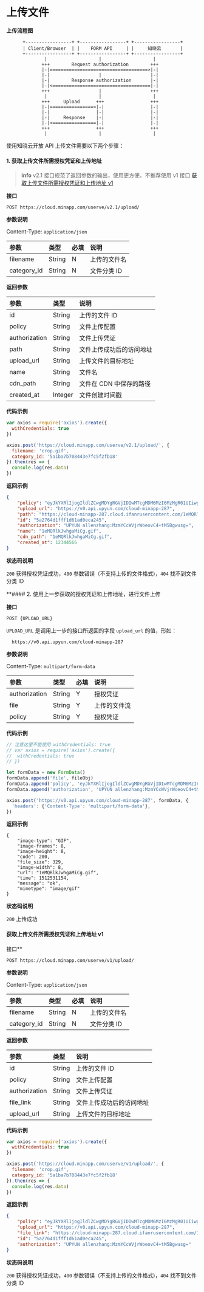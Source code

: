 <!-- ex_nonav -->

# 上传文件

**上传流程图**

```
      +-----------------+ +-----------------+ +-----------------+
      | Client/Browser  | |    FORM API     | |     知晓云       |
      +-----------------+ +-----------------+ +-----------------+
              |                   |                   |
             +++        Request authorization        +++
             |-|====================================>|-|
             |-|                  |                  |-|
             |-|        Response authorization       |-|
             |-|<====================================|-|
             +++                  |                  +++
              |                   |                   |
             +++     Upload      +++                 +++
             |-|================>|-|                 |-|
             |-|                 |-|                 |-|
             |-|     Response    |-|                 |-|
             |-|<================|-|                 |-|
             +++                 +++                 +++
              |                   |                   |
```

使用知晓云开放 API 上传文件需要以下两个步骤：

#### 1. 获取上传文件所需授权凭证和上传地址
  
> **info**
> v2.1 接口规范了返回参数的输出，使用更方便。不推荐使用 v1 接口 [获取上传文件所需授权凭证和上传地址 v1](#获取上传文件所需授权凭证和上传地址-v1)

**接口**

`POST https://cloud.minapp.com/userve/v2.1/upload/`

**参数说明**

Content-Type: `application/json`

| 参数           | 类型   | 必填 | 说明 |
| :------------ | :----- | :-- | :-- |
| filename      | String | N   | 上传的文件名 |
| category_id    | String | N   | 文件分类 ID |

**返回参数**

| 参数           | 类型         | 说明 |
| :----------   | :----------- | :-- |
| id            | String       | 上传的文件 ID |
| policy        | String       | 文件上传配置 |
| authorization | String       | 文件上传凭证 |
| path          | String       | 文件上传成功后的访问地址 |
| upload_url    | String       | 上传文件的目标地址 |
| name          | String       | 文件名 |
| cdn_path      | String       | 文件在 CDN 中保存的路径 |
| created_at    | Integer      | 文件创建时间戳 |

**代码示例**

```js
var axios = require('axios').create({
  withCredentials: true
})

axios.post('https://cloud.minapp.com/userve/v2.1/upload/', {
  filename: 'crop.gif',
  category_id: '5a1ba7b708443e7fc5f2fb18'
}).then(res => {
  console.log(res.data)
})
```

**返回示例**

```json
{
    "policy": "eyJkYXRlIjogIldlZCwgMDYgRGVjIDIwMTcgMDM6MzI6MzMgR01UIiwgIm5vdGlmeS11cmwiOiAiaHR0cHM6Ly9zc28uaWZhbnIuY29tL2V4dGFwaS9oeWRyb2dlbi91cHl1bi9jYWxsYmFjay8yODcvNWEyNzY0ZDFmZmYxZDYxYWQwZWNhMjQ1LyIsICJidWNrZXQiOiAiY2xvdWQtbWluYXBwLTI4NyIsICJzYXZlLWtleSI6ICIxZU1RUmxrSndoZ2FNaUNnLmdpZiIsICJleHBpcmF0aW9uIjogMTUxMjUzMTQ1M30=",
    "upload_url": "https://v0.api.upyun.com/cloud-minapp-287",
    "path": "https://cloud-minapp-287.cloud.ifanrusercontent.com/1eMQRlkJwhgaMiCg.gif",
    "id": "5a2764d1fff1d61ad0eca245",
    "authorization": "UPYUN allenzhang:MzmYCcWVjrWoeovC4+tM5Bgwusg=",
    "name": "1eMQRlkJwhgaMiCg.gif",
    "cdn_path": "1eMQRlkJwhgaMiCg.gif",
    "created_at": 12344566
}
```

**状态码说明**

`200` 获得授权凭证成功，`400` 参数错误（不支持上传的文件格式)，`404` 找不到文件分类 ID

**#### 2. 使用上一步获取的授权凭证和上传地址，进行文件上传

**接口**

`POST {UPLOAD_URL}`

`UPLOAD_URL`  是调用上一步的接口所返回的字段 `upload_url` 的值，形如：

```
  https://v0.api.upyun.com/cloud-minapp-287
```

**参数说明**

Content-Type: `multipart/form-data`

| 参数           | 类型   | 必填 | 说明 |
| :------------ | :----- | :-- | :-- |
| authorization | String | Y   | 授权凭证 |
| file          | String | Y   | 上传的文件流 |
| policy        | String | Y   | 授权凭证 |

**代码示例**

```js
// 注意这里不能使用 withCredentials: true
// var axios = require('axios').create({
//  withCredentials: true
// })

let formData = new FormData()
formData.append('file', fileObj)
formData.append('policy', 'eyJkYXRlIjogIldlZCwgMDYgRGVjIDIwMTcgMDM6MzI6MzMgR01UIiwgIm5vdGlmeS11cmwiOiAiaHR0cHM6Ly9zc28uaWZhbnIuY29tL2V4dGFwaS9oeWRyb2dlbi91cHl1bi9jYWxsYmFjay8yODcvNWEyNzY0ZDFmZmYxZDYxYWQwZWNhMjQ1LyIsICJidWNrZXQiOiAiY2xvdWQtbWluYXBwLTI4NyIsICJzYXZlLWtleSI6ICIxZU1RUmxrSndoZ2FNaUNnLmdpZiIsICJleHBpcmF0aW9uIjogMTUxMjUzMTQ1M30')
formData.append('authorization', 'UPYUN allenzhang:MzmYCcWVjrWoeovC4+tM5Bgwusg=')

axios.post('https://v0.api.upyun.com/cloud-minapp-287', formData, {
  'headers': {'Content-Type': 'multipart/form-data'},
})
```

**返回示例**

```
{
    "image-type": "GIF",
    "image-frames": 8,
    "image-height": 8,
    "code": 200,
    "file_size": 329,
    "image-width": 8,
    "url": "1eMQRlkJwhgaMiCg.gif",
    "time": 1512531154,
    "message": "ok",
    "mimetype": "image/gif"
}
```

**状态码说明**

`200` 上传成功


#### 获取上传文件所需授权凭证和上传地址 v1

接口**

`POST https://cloud.minapp.com/userve/v1/upload/`

**参数说明**

Content-Type: `application/json`

| 参数           | 类型   | 必填 | 说明 |
| :------------ | :----- | :-- | :-- |
| filename      | String | N   | 上传的文件名 |
| category_id    | String | N   | 文件分类 ID |

**返回参数**

| 参数           | 类型         | 说明 |
| :----------   | :----------- | :-- |
| id            | String       | 上传的文件 ID |
| policy        | String       | 文件上传配置 |
| authorization | String       | 文件上传凭证 |
| file_link     | String       | 文件上传成功后的访问地址 |
| upload_url    | String       | 上传文件的目标地址 |

**代码示例**

```js
var axios = require('axios').create({
  withCredentials: true
})

axios.post('https://cloud.minapp.com/userve/v1/upload/', {
  filename: 'crop.gif',
  category_id: '5a1ba7b708443e7fc5f2fb18'
}).then(res => {
  console.log(res.data)
})
```

**返回示例**

```json
{
    "policy": "eyJkYXRlIjogIldlZCwgMDYgRGVjIDIwMTcgMDM6MzI6MzMgR01UIiwgIm5vdGlmeS11cmwiOiAiaHR0cHM6Ly9zc28uaWZhbnIuY29tL2V4dGFwaS9oeWRyb2dlbi91cHl1bi9jYWxsYmFjay8yODcvNWEyNzY0ZDFmZmYxZDYxYWQwZWNhMjQ1LyIsICJidWNrZXQiOiAiY2xvdWQtbWluYXBwLTI4NyIsICJzYXZlLWtleSI6ICIxZU1RUmxrSndoZ2FNaUNnLmdpZiIsICJleHBpcmF0aW9uIjogMTUxMjUzMTQ1M30=",
    "upload_url": "https://v0.api.upyun.com/cloud-minapp-287",
    "file_link": "https://cloud-minapp-287.cloud.ifanrusercontent.com/1eMQRlkJwhgaMiCg.gif",
    "id": "5a2764d1fff1d61ad0eca245",
    "authorization": "UPYUN allenzhang:MzmYCcWVjrWoeovC4+tM5Bgwusg="
}
```

**状态码说明**

`200` 获得授权凭证成功，`400` 参数错误（不支持上传的文件格式)，`404` 找不到文件分类 ID

